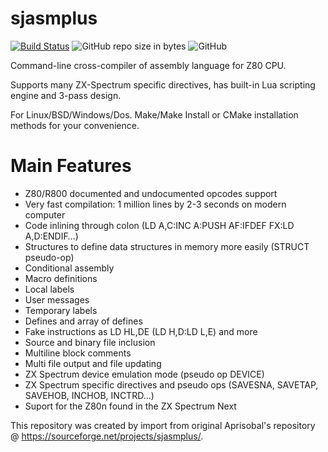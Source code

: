 # sjasmplus
[![Build Status](https://api.cirrus-ci.com/github/z00m128/sjasmplus.svg)](https://cirrus-ci.com/github/z00m128/sjasmplus)
![GitHub repo size in bytes](https://img.shields.io/github/repo-size/z00m128/sjasmplus.svg)
![GitHub](https://img.shields.io/github/license/z00m128/sjasmplus.svg)

Command-line cross-compiler of assembly language for Z80 CPU. 

Supports many ZX-Spectrum specific directives, has built-in Lua scripting engine and 3-pass design.

For Linux/BSD/Windows/Dos. Make/Make Install or CMake installation methods for your convenience.

Main Features
=============

- Z80/R800 documented and undocumented opcodes support
- Very fast compilation: 1 million lines by 2-3 seconds on modern computer
- Code inlining through colon (LD A,C:INC A:PUSH AF:IFDEF FX:LD A,D:ENDIF…)
- Structures to define data structures in memory more easily (STRUCT pseudo-op)
- Conditional assembly
- Macro definitions
- Local labels
- User messages
- Temporary labels
- Defines and array of defines
- Fake instructions as LD HL,DE (LD H,D:LD L,E) and more
- Source and binary file inclusion
- Multiline block comments
- Multi file output and file updating
- ZX Spectrum device emulation mode (pseudo op DEVICE)
- ZX Spectrum specific directives and pseudo ops (SAVESNA, SAVETAP, SAVEHOB, INCHOB, INCTRD...)
- Suport for the Z80n found in the ZX Spectrum Next

This repository was created by import from original Aprisobal's repository @ https://sourceforge.net/projects/sjasmplus/.

